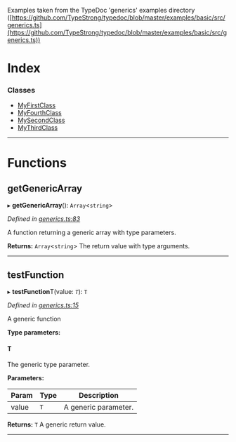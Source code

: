

Examples taken from the TypeDoc 'generics' examples directory ([https://github.com/TypeStrong/typedoc/blob/master/examples/basic/src/generics.ts](https://github.com/TypeStrong/typedoc/blob/master/examples/basic/src/generics.ts))

# Index

### Classes

* [MyFirstClass](../classes/_generics_.myfirstclass.md)
* [MyFourthClass](../classes/_generics_.myfourthclass.md)
* [MySecondClass](../classes/_generics_.mysecondclass.md)
* [MyThirdClass](../classes/_generics_.mythirdclass.md)

---

# Functions

<a id="getgenericarray"></a>

##  getGenericArray

▸ **getGenericArray**(): `Array`<`string`>

*Defined in [generics.ts:83](https://github.com/bigcommerce/typedoc-plugin-markdown/blob/master/test/src/generics.ts#L83)*

A function returning a generic array with type parameters.

**Returns:** `Array`<`string`>
The return value with type arguments.

___
<a id="testfunction"></a>

##  testFunction

▸ **testFunction**T(value: *`T`*): `T`

*Defined in [generics.ts:15](https://github.com/bigcommerce/typedoc-plugin-markdown/blob/master/test/src/generics.ts#L15)*

A generic function

**Type parameters:**

#### T 

The generic type parameter.

**Parameters:**

| Param | Type | Description |
| ------ | ------ | ------ |
| value | `T` |  A generic parameter. |

**Returns:** `T`
A generic return value.

___

